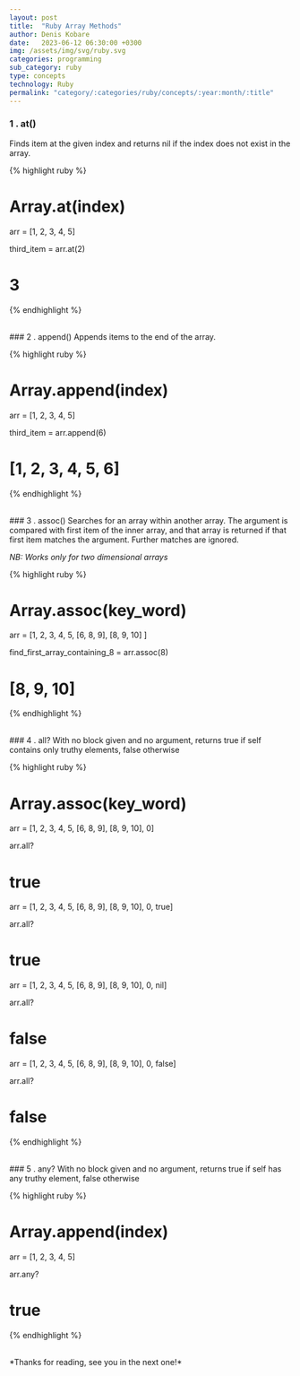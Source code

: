 ```yaml
---
layout: post
title:  "Ruby Array Methods"
author: Denis Kobare
date:   2023-06-12 06:30:00 +0300
img: /assets/img/svg/ruby.svg
categories: programming
sub_category: ruby
type: concepts
technology: Ruby
permalink: "category/:categories/ruby/concepts/:year:month/:title"
---
```



### 1 . at()
Finds item at the given index and returns nil if the index does not exist in the array.

{% highlight ruby %}

# Array.at(index)

arr = [1, 2, 3, 4, 5]

third_item = arr.at(2)

# 3

{% endhighlight %}


<br>
### 2 . append()
Appends items to the end of the array.

{% highlight ruby %}

# Array.append(index)

arr = [1, 2, 3, 4, 5]

third_item = arr.append(6)

# [1, 2, 3, 4, 5, 6]

{% endhighlight %}


<br>
### 3 . assoc()
Searches for an array within another array. The argument is compared with first 
item of the inner array, and that array is returned if that first item matches the argument. Further matches are ignored.

*NB: Works only for two dimensional arrays*

{% highlight ruby %}

# Array.assoc(key_word)

arr = [1, 2, 3, 4, 5, [6, 8, 9], [8, 9, 10] ]

find_first_array_containing_8 = arr.assoc(8)

# [8, 9, 10]

{% endhighlight %}


<br>
### 4 . all?
With no block given and no argument, returns true if self contains only 
truthy elements, false otherwise

{% highlight ruby %}

# Array.assoc(key_word)

arr = [1, 2, 3, 4, 5, [6, 8, 9], [8, 9, 10], 0]

arr.all?

# true



arr = [1, 2, 3, 4, 5, [6, 8, 9], [8, 9, 10], 0, true]

arr.all?

# true


arr = [1, 2, 3, 4, 5, [6, 8, 9], [8, 9, 10], 0, nil]

arr.all?

# false


arr = [1, 2, 3, 4, 5, [6, 8, 9], [8, 9, 10], 0, false]

arr.all?

# false

{% endhighlight %}


<br>
### 5 . any?
With no block given and no argument, returns true if self has any truthy 
element, false otherwise

{% highlight ruby %}

# Array.append(index)

arr = [1, 2, 3, 4, 5]

arr.any?

# true

{% endhighlight %}



<br>
*Thanks for reading, see you in the next one!*
